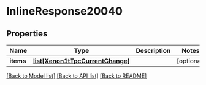 # InlineResponse20040

## Properties
Name | Type | Description | Notes
------------ | ------------- | ------------- | -------------
**items** | [**list[Xenon1tTpcCurrentChange]**](Xenon1tTpcCurrentChange.md) |  | [optional] 

[[Back to Model list]](../README.md#documentation-for-models) [[Back to API list]](../README.md#documentation-for-api-endpoints) [[Back to README]](../README.md)


